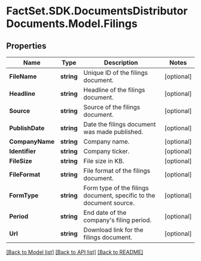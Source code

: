 # FactSet.SDK.DocumentsDistributorDocuments.Model.Filings

## Properties

Name | Type | Description | Notes
------------ | ------------- | ------------- | -------------
**FileName** | **string** | Unique ID of the filings document. | [optional] 
**Headline** | **string** | Headline of the filings document. | [optional] 
**Source** | **string** | Source of the filings document. | [optional] 
**PublishDate** | **string** | Date the filings document was made published. | [optional] 
**CompanyName** | **string** | Company name. | [optional] 
**Identifier** | **string** | Company ticker. | [optional] 
**FileSize** | **string** | File size in KB. | [optional] 
**FileFormat** | **string** | File format of the filings document. | [optional] 
**FormType** | **string** | Form type of the filings document, specific to the document source. | [optional] 
**Period** | **string** | End date of the company&#39;s filing period. | [optional] 
**Url** | **string** | Download link for the filings document. | [optional] 

[[Back to Model list]](../README.md#documentation-for-models) [[Back to API list]](../README.md#documentation-for-api-endpoints) [[Back to README]](../README.md)

